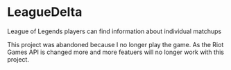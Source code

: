 # LeagueDelta
League of Legends players can find information about individual matchups

This project was abandoned because I no longer play the game.  As the Riot Games API is changed more and more featuers will no longer work with this project.
